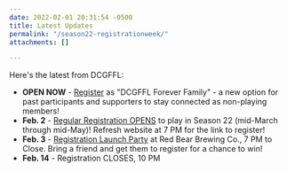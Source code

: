 ```yaml
---
date: 2022-02-01 20:31:54 -0500
title: Latest Updates
permalink: "/season22-registrationweek/"
attachments: []

---
```

Here's the latest from DCGFFL:

* **OPEN NOW** - [Register](https://dcgffl.us16.list-manage.com/track/click?u=44f118b44c71d10ae3076bec3&id=63b482ad56&e=c3641de19c) as "DCGFFL Forever Family" - a new option for past participants and supporters to stay connected as non-playing members!
* **Feb. 2** - [Regular Registration OPENS](https://dcgffl.org/events/spring-2022-regular-registration/) to play in Season 22 (mid-March through mid-May)!  Refresh website at 7 PM for the link to register!
* **Feb. 3** - [Registration Launch Party](https://dcgffl.org/season22launchparty/) at Red Bear Brewing Co., 7 PM to Close.  Bring a friend and get them to register for a chance to win!
* **Feb. 14** - Registration CLOSES, 10 PM